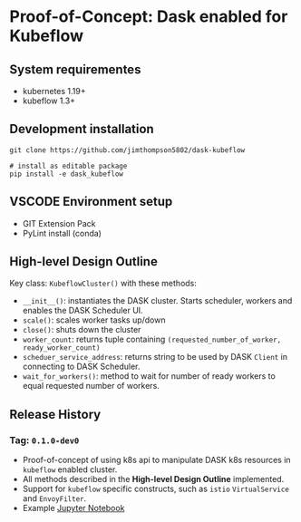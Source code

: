 # Proof-of-Concept: Dask enabled for Kubeflow

## System requirementes
* kubernetes 1.19+
* kubeflow 1.3+

## Development installation
```
git clone https://github.com/jimthompson5802/dask-kubeflow

# install as editable package
pip install -e dask_kubeflow
```

## VSCODE Environment setup
* GIT Extension Pack
* PyLint install (conda)

## High-level Design Outline
Key class: `KubeflowCluster()` with these methods:
* `__init__()`: instantiates the DASK cluster.  Starts scheduler, workers and enables the DASK Scheduler UI.
* `scale()`: scales worker tasks up/down
* `close()`: shuts down the cluster
* `worker_count`: returns tuple containing `(requested_number_of_worker, ready_worker_count)`
* `scheduer_service_address`: returns string to be used by DASK `Client` in connecting to DASK Scheduler.  
* `wait_for_workers()`: method to wait for number of ready workers to equal requested number of workers.

## Release History
### Tag: `0.1.0-dev0`
* Proof-of-concept of using k8s api to manipulate DASK k8s resources in `kubeflow` enabled cluster.
* All methods described in the **High-level Design Outline** implemented.  
* Support for `kubeflow` specific constructs, such as `istio` `VirtualService` and `EnvoyFilter`.
* Example [Jupyter Notebook](./dask_kubeflow/examples/dask_kubeflow_demo.ipynb)
